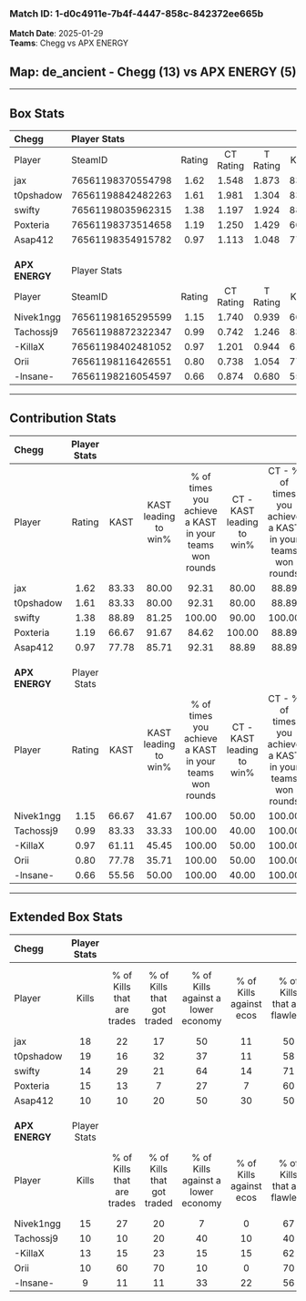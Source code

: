 ### Match ID: 1-d0c4911e-7b4f-4447-858c-842372ee665b  
**Match Date**: 2025-01-29  
**Teams**: Chegg vs APX ENERGY  

## **Map**: de_ancient - Chegg (13) vs APX ENERGY (5)  
---  

## Box Stats  

| **Chegg**      | Player Stats      |        |           |          |       |       |       |         |        |      |     |
| :- | :- | :-: | :-: | :-: | :-: | :-: | :-: | :-: | :-: | :-: | :-: |
| Player         | SteamID           | Rating | CT Rating | T Rating | KAST  |  ADR  | Kills | Assists | Deaths | K/D  | HS% |
| jax            | 76561198370554798 |  1.62  |   1.548   |  1.873   | 83.33 | 91.0  |  18   |    6    |   8    | 2.25 | 55  |
| t0pshadow      | 76561198842482263 |  1.61  |   1.981   |  1.304   | 83.33 | 131.1 |  19   |    9    |   15   | 1.27 | 68  |
| swifty         | 76561198035962315 |  1.38  |   1.197   |  1.924   | 88.89 | 86.8  |  14   |    8    |   11   | 1.27 | 57  |
| Poxteria       | 76561198373514658 |  1.19  |   1.250   |  1.429   | 66.67 | 73.8  |  15   |    2    |   11   | 1.36 | 33  |
| Asap412        | 76561198354915782 |  0.97  |   1.113   |  1.048   | 77.78 | 64.4  |  10   |    2    |   12   | 0.83 | 60  |
|                |                   |        |           |          |       |       |       |         |        |      |     |
|                |                   |        |           |          |       |       |       |         |        |      |     |
|                |                   |        |           |          |       |       |       |         |        |      |     |
| **APX ENERGY** | Player Stats      |        |           |          |       |       |       |         |        |      |     |
| Player         | SteamID           | Rating | CT Rating | T Rating | KAST  |  ADR  | Kills | Assists | Deaths | K/D  | HS% |
| Nivek1ngg      | 76561198165295599 |  1.15  |   1.740   |  0.939   | 66.67 | 88.1  |  15   |    2    |   14   | 1.07 | 73  |
| Tachossj9      | 76561198872322347 |  0.99  |   0.742   |  1.246   | 83.33 | 83.8  |  10   |    8    |   16   | 0.63 | 30  |
| -KillaX        | 76561198402481052 |  0.97  |   1.201   |  0.944   | 61.11 | 73.9  |  13   |    3    |   14   | 0.93 | 61  |
| Orii           | 76561198116426551 |  0.80  |   0.738   |  1.054   | 77.78 | 49.8  |  10   |    1    |   16   | 0.63 | 50  |
| -lnsane-       | 76561198216054597 |  0.66  |   0.874   |  0.680   | 55.56 | 65.1  |   9   |    4    |   16   | 0.56 | 66  |
---  

## Contribution Stats  

| **Chegg**      | Player Stats |       |                      |                                                        |                           |                                                             |                          |                                                            |
| :- | :-: | :-: | :-: | :-: | :-: | :-: | :-: | :-: |
| Player         |    Rating    | KAST  | KAST leading to win% | % of times you achieve a KAST in your teams won rounds | CT - KAST leading to win% | CT - % of times you achieve a KAST in your teams won rounds | T - KAST leading to win% | T - % of times you achieve a KAST in your teams won rounds |
| jax            |     1.62     | 83.33 |        80.00         |                         92.31                          |           80.00           |                            88.89                            |          80.00           |                           100.00                           |
| t0pshadow      |     1.61     | 83.33 |        80.00         |                         92.31                          |           80.00           |                            88.89                            |          80.00           |                           100.00                           |
| swifty         |     1.38     | 88.89 |        81.25         |                         100.00                         |           90.00           |                           100.00                            |          66.67           |                           100.00                           |
| Poxteria       |     1.19     | 66.67 |        91.67         |                         84.62                          |          100.00           |                            88.89                            |          75.00           |                           75.00                            |
| Asap412        |     0.97     | 77.78 |        85.71         |                         92.31                          |           88.89           |                            88.89                            |          80.00           |                           100.00                           |
|                |              |       |                      |                                                        |                           |                                                             |                          |                                                            |
|                |              |       |                      |                                                        |                           |                                                             |                          |                                                            |
|                |              |       |                      |                                                        |                           |                                                             |                          |                                                            |
| **APX ENERGY** | Player Stats |       |                      |                                                        |                           |                                                             |                          |                                                            |
| Player         |    Rating    | KAST  | KAST leading to win% | % of times you achieve a KAST in your teams won rounds | CT - KAST leading to win% | CT - % of times you achieve a KAST in your teams won rounds | T - KAST leading to win% | T - % of times you achieve a KAST in your teams won rounds |
| Nivek1ngg      |     1.15     | 66.67 |        41.67         |                         100.00                         |           50.00           |                           100.00                            |          37.50           |                           100.00                           |
| Tachossj9      |     0.99     | 83.33 |        33.33         |                         100.00                         |           40.00           |                           100.00                            |          30.00           |                           100.00                           |
| -KillaX        |     0.97     | 61.11 |        45.45         |                         100.00                         |           50.00           |                           100.00                            |          42.86           |                           100.00                           |
| Orii           |     0.80     | 77.78 |        35.71         |                         100.00                         |           50.00           |                           100.00                            |          30.00           |                           100.00                           |
| -lnsane-       |     0.66     | 55.56 |        50.00         |                         100.00                         |           40.00           |                           100.00                            |          60.00           |                           100.00                           |
---  

## Extended Box Stats  

| **Chegg**      | Player Stats |                            |                            |                                    |                         |                              |                                 |        |                             |                                     |                          |                               |                            |
| :- | :-: | :-: | :-: | :-: | :-: | :-: | :-: | :-: | :-: | :-: | :-: | :-: | :-: |
| Player         |    Kills     | % of Kills that are trades | % of Kills that got traded | % of Kills against a lower economy | % of Kills against ecos | % of Kills that are flawless | % of Kills that are close duels | Deaths | % of Deaths that get traded | % of Deaths against a lower economy | % of Deaths against ecos | % of Deaths that are flawless | % of Deaths that are close |
| jax            |      18      |             22             |             17             |                 50                 |           11            |              50              |                0                |   8    |             13              |                 38                  |            0             |              63               |             0              |
| t0pshadow      |      19      |             16             |             32             |                 37                 |           11            |              58              |                5                |   15   |             33              |                 40                  |            13            |              40               |             0              |
| swifty         |      14      |             29             |             21             |                 64                 |           14            |              71              |                7                |   11   |             18              |                 27                  |            9             |              45               |             18             |
| Poxteria       |      15      |             13             |             7              |                 27                 |            7            |              60              |                7                |   11   |             36              |                 36                  |            9             |              82               |             9              |
| Asap412        |      10      |             10             |             20             |                 50                 |           30            |              50              |               10                |   12   |             33              |                 42                  |            8             |              75               |             8              |
|                |              |                            |                            |                                    |                         |                              |                                 |        |                             |                                     |                          |                               |                            |
|                |              |                            |                            |                                    |                         |                              |                                 |        |                             |                                     |                          |                               |                            |
|                |              |                            |                            |                                    |                         |                              |                                 |        |                             |                                     |                          |                               |                            |
| **APX ENERGY** | Player Stats |                            |                            |                                    |                         |                              |                                 |        |                             |                                     |                          |                               |                            |
| Player         |    Kills     | % of Kills that are trades | % of Kills that got traded | % of Kills against a lower economy | % of Kills against ecos | % of Kills that are flawless | % of Kills that are close duels | Deaths | % of Deaths that get traded | % of Deaths against a lower economy | % of Deaths against ecos | % of Deaths that are flawless | % of Deaths that are close |
| Nivek1ngg      |      15      |             27             |             20             |                 7                  |            0            |              67              |                7                |   14   |             14              |                 14                  |            0             |              57               |             7              |
| Tachossj9      |      10      |             10             |             20             |                 40                 |           10            |              40              |                0                |   16   |             19              |                 19                  |            6             |              50               |             6              |
| -KillaX        |      13      |             15             |             23             |                 15                 |           15            |              62              |                8                |   14   |             14              |                 14                  |            0             |              57               |             14             |
| Orii           |      10      |             60             |             70             |                 10                 |            0            |              70              |               20                |   16   |             31              |                 13                  |            0             |              81               |             0              |
| -lnsane-       |      9       |             11             |             11             |                 33                 |           22            |              56              |                0                |   16   |             19              |                 13                  |            0             |              44               |             0              |
